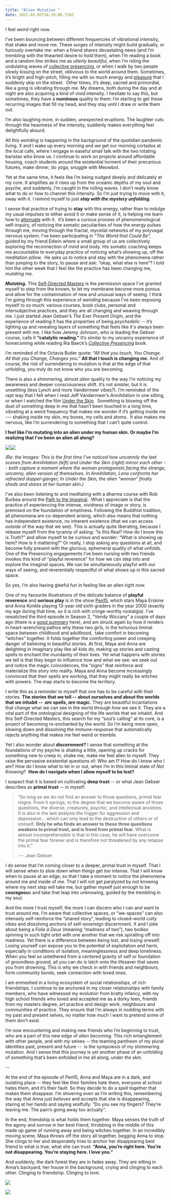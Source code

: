 ```yaml
---
title: "Alien Mutation "
date: 2021-03-03T16:29:00.710Z
---
```

I feel *weird* right now. 

I’ve been bouncing between different frequencies of vibrational intensity, that shake and move me. These surges of intensity might build gradually, or furiously overtake me: when a friend shares devastating news (and I’m trembling with the thwarted desire to *hold* them), when I’m reading a book and a random line strikes me as *utterly beautiful*, when I’m riding the undulating waves of [collective presencing](https://cherylhsu.ca/post/2020-11-11-first-mover/), or when I walk by two people slowly kissing on the street, oblivious to the world around them. Sometimes, it’s bright and high-pitch, filling me with so much energy and [pleasure](https://cherylhsu.ca/post/2021-02-02-an-ode-to-pleasure/) that I suddenly skip on the street.  Other times, it’s deep, sacred and primordial, like a gong is vibrating through me. My dreams, both during the day and at night are also acquiring a kind of vivid intensity. I hesitate to say this, but sometimes, they have a **numinous** quality to them: I’m starting to get these recurring images that fill my head, and they stay until I draw or write them out.  

I’m also laughing more, in sudden, unexpected eruptions. The laughter cuts through the heaviness of the intensity, suddenly makes everything feel delightfully absurd.

All this *weirding* is happening in the background of the quotidian pandemic living. X and I wake up every morning and we get our morning cortados at the local cafe, where I engage in easeful small talk with the two rotating baristas who know us. I continue to work on projects around affordable housing, coach students around the existential torment of their precarious futures, make dinner, do yoga, snuggle with Meowbot. 

Yet at the same time, it feels like I’m being nudged deeply and delicately at my core. It amplifies as it rises up from the oceanic depths of my soul and psyche, and suddenly, I’m caught in the rolling waves. I don’t really know what to do or how to channel this intensity. So I’m just trying to move with it, sway with it. I remind myself to just ***stay with the mystery unfolding.*** 

I sense that practice of trying to **stay** with this energy, rather than to indulge my usual impulses to either avoid it or make sense of it, is helping me learn how to [attenuate](https://cherylhsu.ca/post/2020-11-18-becoming-strange-attractor/) with it.  It’s been a curious process of phenomenological self-inquiry, of noticing the somatic peculiarities of how the energy pulses through me, moving through the fractal, mycelial networks of my polyvagal nervous system. I’ve been participating in *“The World that Could Be”,* guided by my friend Edwin where a small group of us are collectively exploring the reconnection of mind and body. His somatic coaching keeps me accountable to everyday practice of noticing what’s showing up, off the meditation pillow.  He asks us to notice and stay with the phenomena rather than jumping to the story, to pause and ask: “okay, what else is here”? I told him the other week that I feel like the practice has been changing me, *mutating* me. 

***Mutating.*** This [Self-Directed Masters](https://cherylhsu.ca/post/2020-11-06-commitment-to-calling/) is the permission space I’ve granted myself to step from the known, to let my membrane become more porous and allow for the contamination of new and unusual ways of seeing. I think I'm going through this experience of *weirding* because I’ve been exposing myself to so much: various courses, book clubs, personal and intersubjective practices, and they are all changing and weaving through me. I just started Jean Gebser’s *The Ever Present Origin*, and the experience of reading it has the properties of being *psychedelic* -- it’s lighting up and revealing layers of something that feels like it's always been present with me. I like how Jeremy Johnson, who is leading the Gebser course, calls it **“catalytic reading.”** It’s similar to my uncanny experience of homecoming while reading Ria Baeck’s *[Collective Presencing](https://www.collectivepresencing.org/)* book. 

I’m reminded of the Octavia Butler quote: *“All that you touch, You Change. All that you Change, Changes you.”* **All that I touch is changing me.** And of course, the risk of surrendering to mutation is that at the edge of that unfolding, you truly do not know who you are becoming.  

There is also a shimmering, almost *alien* quality to the way I’m noticing my awareness and deeper consciousness shift. It’s not sinister, but it is unsettling (less Lynch and more Vandermeer vibes?). I’m reminded of the rapt way that I felt when I read Jeff Vandermeer’s *Annihilation* in one sitting, or when I watched the film [Under the Skin](https://en.wikipedia.org/wiki/Under_the_Skin_(2013_film)).  Something is blowing off the dust of something deep in me that hasn’t been touched in a long time, vibrating at a weird frequency that makes me wonder if it’s getting inside me --- shaking inside my skin, my bones, my cells and atoms.  It also makes me nervous, like I’m surrendering to something that I can’t quite control. 

**I feel like I’m mutating into an alien under my human skin. Or maybe I’m realizing that I’ve been an alien all along?** 

![](https://lh6.googleusercontent.com/1fEBd2LjO7p15PW228xA8WL4lJcrWF5aojKwzbO3kO0F7jviEbRHvwaTMo2aScYCQDMxwC-lUyKd_D6DwpZHS9NQtimO2o-7t59CIAVw4uonXgz2l2WeHjcV2BjyBBwpnTX5AZn0)![](https://lh3.googleusercontent.com/0EJwDMTXZ4PtSLQNNPVfaDK_qtzcAx3i_x4oQnR_UaGcp58nBasJxEkOHhyQSbpb8wN4_RIfzIMAENcogTUzwgecivZK8Z9s58BDoFGoGP_igpH7oI2p9lDnAbLJ3C0KPDuEgqu9)

*(Re: the Images: This is the first time I’ve noticed how uncannily the last scenes from Annihilation (left) and Under the Skin (right) mirror each other -- both capture a moment where the woman protagonists facing the strange, uncanny, alien version of themselves. In Annihilation, Lena confronts her refracted doppel-ganger; In Under the Skin, the alien “woman” finally sheds and stares at her human skin.)*

I’ve also been listening to and meditating with a dharma course with Rob Burbea around the [Path to the Imaginal](https://dharmaseed.org/retreats/2678).  What I appreciate is that the practice of experiencing the intense, vividness of image or story, is premised on the foundation of emptiness. Following the Buddhist tradition, all phenomena are co-dependent arising, which also means that nothing has independent existence, no inherent existence (that we can access *outside* of the way that we see). This is actually quite liberating, because I release myself from the tyranny of asking: “Is this Real? How do I know this is Truth?” and allow myself to be curious and wonder: “What is showing up here? How is it mattering?” Or really, I stop asking any questions at all, and become fully present with the glorious, ephemeral quality of what unfolds. One of the Presencing engagements I’ve been nursing with two friends invokes this kind of “playful reverence” for how we can step into and explore the Imaginal spaces. We can be simultaneously playful with our ways of seeing, and reverentially respectful of what shows up in this sacred space. 

So yes, I’m also having gleeful fun in feeling like an alien right now. 

One of my favourite illustrations of the delicate balance of **playful reverence** and **serious play** is in the show [Pen15](https://en.wikipedia.org/wiki/PEN15), which stars Maya Erskine and Anna Konkle playing 13-year old sixth graders in the year 2000 (exactly my age during that time, so it is rich with cringe-worthy nostalgia). I’ve rewatched the third episode in Season 2, “Vendy Wiccany” a couple of days ago (there is a [good summary](https://www.syfy.com/syfywire/pen15-harnesses-the-power-of-witchcraft-in-the-face-of-adolescent-anxiety) here), and am struck again by how it renders in heart-wrenching pathos why these two girls, in the torturous liminal space between childhood and adulthood,  take comfort in becoming “witches” together. It folds together the comforting power and creeping danger of believing in beautiful stories. At first, Maya and Anna are delighting in imaginary play like all kids do, making up stories and casting spells to enchant the mundanity of their lives. Yet what happens with stories we tell is that they begin to influence how and what we see: we seek out and notice the magic coincidences, the “signs” that reinforce and materialize this story into reality. Maya and Anna become increasingly convinced that their spells are working, that they might really be witches with powers. The map starts to become the territory. 

I write this as a reminder to myself that one has to be careful with their stories. **The stories that we tell -- about ourselves and about the worlds that we inhabit --  *are* spells, *are* magic.** They are beautiful incantations that change what we can see in the world through *how* we see it. They are a vital part of the ontological designing of the life worlds that we inhabit. And this Self-Directed Masters, this search for my “soul’s calling” at its core, is a project of becoming re-enchanted by the world. So I’m being more open, slowing down and dissolving the immune-response that automatically rejects anything that makes me feel weird or tremble. 

Yet I also wonder about **discernment?** I sense that something at the foundations of my psyche is shaking a little, opening up cracks for something new to creep in, shake me, make me feel alien to myself. They raise the pervasive existential questions of: Who am I? How do I know who I am? How do I know what to let in or out, when I’m in this liminal state of *Not Knowing*?  **How do I navigate when I allow myself to be lost?** 

I suspect that it is based on cultivating **deep trust** -- or what Jean Gebser describes as **primal trust** -- in myself: 

> “So long as we do not find an answer to those questions, primal fear reigns. From it springs, to the degree that we become aware of those questions, the diverse, creaturely, psychic, and intellectual anxieties. It is also in the last analysis the trigger for aggression and depression… which can only lead to the destruction of others or of oneself. **Only he who finds an answer to these three questions awakens to primal trust, and is freed from primal fear.** What is almost incomprehensible is that in this case, he will have overcome the primal fear forever and is therefore not threatened by any relapse into it.”
>
> \--- Jean Gebser 

I do sense that I’m coming closer to a deeper, primal trust in myself. That I will sense when to slow down when things get *too* intense. That I will know when to pause at an edge, so that I take a moment to *notice* the phenomena around me and inside of me. That I will not get paralyzed by not knowing where my next step will take me, but gather myself just enough to be **courageou**s and take that leap into unknowing, guided by the trembling in my soul. 

And the more I trust myself, the more I can discern who I can and want to trust around me. I’m aware that collective spaces, or “we-spaces” can also intensely self-reinforce the “shared story”, leading to closed-world culty vibes and dissolving anchors of self-sovereign discernment. X and I joke about being a *Folie à Deux* (meaning “madness of two”), two bodies spinning in such tight orbit with one another that we risk spiralling off into madness. Yet there is a difference between being lost, and losing oneself. Losing yourself can expose you to the potential of exploitation and harm, especially in conditions of isolation, meaninglessness and deep loneliness. When you feel so untethered from a centered gravity of self or foundation of groundless ground, all you can do is latch onto the lifesaver that saves you from drowning. This is why we check in with friends and neighbours, form community bonds, seek connection with loved ones. 

I am enmeshed in a living ecosystem of social relationships, of rich friendships. I continue to be anchored in my closer relationships with family members, who have witnessed my evolution from bratty infancy, with my high school friends who loved and accepted me as a dorky teen, friends from my masters degree, art practice and design work, neighbours and communities of practice. They ensure that I’m always in nodding terms with my past and present selves, no matter how much I want to pretend some of them don’t exist. 

I’m now encountering and making new friends who I’m beginning to trust, who are a part of this new edge of *alien becoming*. This rich entanglement with other people, and with my selves -- the teaming pantheon of my plural identities past, present and future --  is the sympoiesis of my shimmering mutation. And I sense that this journey is yet another phase of an unfolding of something that’s been enfolded in me all along, *under the skin.* 

\-- 

At the end of the episode of Pen15, Anna and Maya are in a dark, and isolating place -- they feel like their families hate them, everyone at school hates them, and it’s their fault. So they decide to do a spell together that makes them disappear. I’m shivering even as I’m writing this, remembering the way that Anna just *believes* and accepts that she is disappearing, staring at her hands and saying wistfully: “Do you see my fingers? They’re leaving me. The pain’s going away too actually”.   

In the end, friendship is what holds them together. Maya senses the truth of the agony and sorrow in her best friend, throbbing in the middle of this made up game of running away and being witches together. In an incredibly moving scene, Maya throws off the story all together, begging Anna to stop. She clings to her and desperately tries to anchor her disappearing best friend to what is true, what she can trust: **“Anna, you’re right here. You’re not disappearing. You’re staying here. I love you.”** 

And suddenly, the dark forest they are in fades away. They are sitting in Anna’s backyard, her house in the background, crying and clinging to each other. Clinging to friendship. Clinging to love. 

![](https://lh4.googleusercontent.com/wqK99clhTf6vvYpdwka9Ff2-Z3RpMLW7lHAcOewI2Lm80ENuWrljyzGYIAg2Ph0lbmMtYKRhNhOuRIJf9f886vns8dBqd_shk3wSjuGaYCZqBBqwMUBgLDW8Ez0EgzppEt3QCl1m)

![](https://lh4.googleusercontent.com/G7D90NTf2BmiMUy-9hQ5jafxteXN2-Hu46lJYL3e-SOpCBjrCZ3n-HE3-9_n9oUiIdNk8veI8ELayPNM9lNvjfooHZgIlmSiCTga6YkG3xXu8upblOhCSGpsF7kk-36rCd-7omhl)